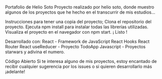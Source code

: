 Portafolio de Helio Soto
Proyecto realizado por helio soto, donde muestro algunos de los proyectos que he hecho en el transcurrir de mis estudios...

Instrucciones para tener una copia del proyecto;
Clona el repositorio del proyecto.
Ejecuta npm install para instalar todas las librerías utilizadas.
Visualiza el proyecto en el navegador con npm start.
¡ Listo !

Desarrollado con:
React - Framework de JavaScript
React Hooks
React Router
React useReducer - Proyecto TodoApp
Javascript - Proyectos starwars y adivina el numero.

Código Abierto
Si te interesa alguno de mis proyectos, estoy encantado de recibir cualquier sugerencia por los issues o si quieren desarrollarlo más ¡adelante!
